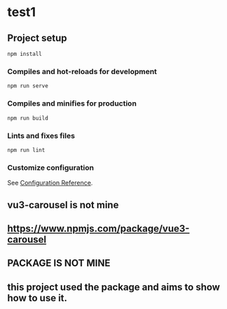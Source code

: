# test1

## Project setup
```
npm install
```

### Compiles and hot-reloads for development
```
npm run serve
```

### Compiles and minifies for production
```
npm run build
```

### Lints and fixes files
```
npm run lint
```

### Customize configuration
See [Configuration Reference](https://cli.vuejs.org/config/).


## vu3-carousel is not mine
## https://www.npmjs.com/package/vue3-carousel
##
## PACKAGE IS NOT MINE ##
## this project used the package and aims to show how to use it.



